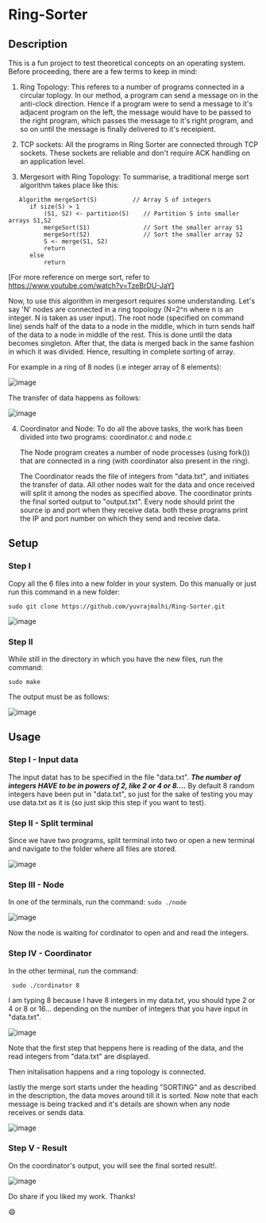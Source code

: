 # Ring-Sorter

## Description
This is a fun project to test theoretical concepts on an operating system. Before proceeding, there are a few terms to keep in mind:

  1. Ring Topology: This referes to a number of programs connected in a circular toplogy. In our method, a program can send a message on in the anti-clock direction. Hence if a program were to send a message to it's adjacent program on the left, the message would have to be passed to the right program, which passes the message to it's right program, and so on until the message is finally delivered to it's receipient.
  
  2. TCP sockets: All the programs in Ring Sorter are connected through TCP sockets. These sockets are reliable and don't require ACK handling on an application level.
  
  3. Mergesort with Ring Topology: To summarise, a traditional merge sort algorithm takes place like this:
```
   Algorithm mergeSort(S)          // Array S of integers
      if size(S) > 1
          (S1, S2) <- partition(S)    // Partition S into smaller arrays S1,S2
          mergeSort(S1)               // Sort the smaller array S1
          mergeSort(S2)               // Sort the smaller array S2
          S <- merge(S1, S2)
          return
      else
          return
```       
          
   [For more reference on merge sort, refer to https://www.youtube.com/watch?v=TzeBrDU-JaY]
     
     
   Now, to use this algorithm in mergesort requires some understanding. 
   Let's say 'N' nodes are connected in a ring topology (N=2^n where n is an integer. N is taken as user input). The root node (specified on command line) sends half of the data to a node in the middle, which in turn sends half of the data to a node in middle of the rest. This is done until the data becomes singleton. After that, the data is merged back in the same fashion in which it was divided. Hence, resulting in complete sorting of array.

   For example in a ring of 8 nodes (i.e integer array of 8 elements):

![image](https://user-images.githubusercontent.com/76866159/105621676-1d6c2580-5e30-11eb-9b9e-19c449cd8a6e.png)

  The transfer of data happens as follows:
  
![image](https://user-images.githubusercontent.com/76866159/105621700-4c829700-5e30-11eb-8464-03a233735bf0.png)

  4. Coordinator and Node: To do all the above tasks, the work has been divided into two programs: coordinator.c and node.c
  
     The Node program creates a number of node processes (using fork()) that are connected in a ring (with coordinator also present in the ring).
     
     The Coordinator reads the file of integers from "data.txt", and initiates the transfer of data. All other nodes wait for the data and once received will split it among the nodes as specified above. The coordinator prints the final sorted output to "output.txt". Every node should print the source ip and port when they receive data. both these programs print the IP and port number on which they send and receive data. 
     
## Setup 
### Step I
Copy all the 6 files into a new folder in your system.
Do this manually or just run this command in a new folder:

```sudo git clone https://github.com/yuvrajmalhi/Ring-Sorter.git```

![image](https://user-images.githubusercontent.com/76866159/105621974-2e6a6600-5e33-11eb-81a6-22af33a0197a.png)

### Step II
While still in the directory in which you have the new files, run the command:

```sudo make```

The output must be as follows:

![image](https://user-images.githubusercontent.com/76866159/105622019-899c5880-5e33-11eb-87f5-2ea9ac9c6ef2.png)

## Usage
### Step I - Input data
The input datat has to be specified in the file "data.txt".
**_The number of integers HAVE to be in powers of 2, like 2 or 4 or 8...._**
By default 8 random integers have been put in "data.txt", so just for the sake of testing you may use data.txt as it is (so just skip this step if you want to test).

### Step II - Split terminal
Since we have two programs, split terminal into two or open a new terminal and navigate to the folder where all files are stored. 

![image](https://user-images.githubusercontent.com/76866159/105622112-8bb2e700-5e34-11eb-8e22-2581f3ab75cc.png)

### Step III - Node
In one of the terminals, run the command:
```sudo ./node ```

![image](https://user-images.githubusercontent.com/76866159/105622139-cae13800-5e34-11eb-8389-c2cb7ef309ae.png)

Now the node is waiting for cordinator to open and and read the integers.

### Step IV - Coordinator
In the other terminal, run the command:

``` sudo ./cordinator 8```

I am typing 8 because I have 8 integers in my data.txt, you should type 2 or 4 or 8 or 16... depending on the number of integers that you have input in "data.txt".

![image](https://user-images.githubusercontent.com/76866159/105622204-670b3f00-5e35-11eb-8f5a-17939f71a980.png)

Note that the first step that heppens here is reading of the data, and the read integers from "data.txt" are displayed.

Then initalisation happens and a ring topology is connected.

lastly the merge sort starts under the heading "SORTING" and as described in the description, the data moves around till it is sorted. Now note that each message is being tracked and it's details are shown when any node receives or sends data.

![image](https://user-images.githubusercontent.com/76866159/105622259-029caf80-5e36-11eb-98fc-9e4f19fa6e79.png)

### Step V - Result
On the coordinator's output, you will see the final sorted result!.

![image](https://user-images.githubusercontent.com/76866159/105622277-324bb780-5e36-11eb-9f77-9def2d0b8a65.png)


Do share if you liked my work. Thanks!

:smile:
